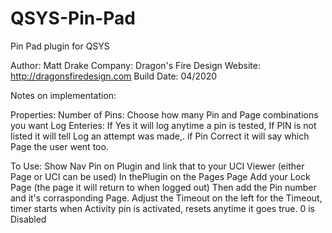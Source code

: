 # QSYS-Pin-Pad
Pin Pad plugin for QSYS

Author: Matt Drake
Company: Dragon's Fire Design
Website: http://dragonsfiredesign.com
Build Date: 04/2020

Notes on implementation:

Properties:
Number of Pins: Choose how many Pin and Page combinations you want
Log Enteries: If Yes it will log anytime a pin is tested,
   If PIN is not listed it will tell Log an attempt was made,.
   if Pin Correct it will say which Page the user went too.

To Use:
Show Nav Pin on Plugin and link that to your UCI Viewer (either Page or UCI can be used)
In thePlugin on the Pages Page Add your Lock Page (the page it will return to when logged out)
Then add the Pin number and it's corrasponding Page.
Adjust the Timeout on the left for the Timeout, timer starts when Activity pin is activated, resets anytime it goes true. 0 is Disabled
